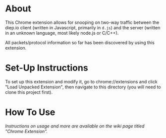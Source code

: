 # About
This Chrome extension allows for snooping on two-way traffic between the diep.io client
(written in Javascript, primarily in `d.js`) and the server (written in an unknown language, 
most likely node.js or C/C++). 

All packets/protocol information so far has been discovered by using this extension.

# Set-Up Instructions
To set up this extension and modify it, go to chrome://extensions and click "Load
Unpacked Extension", then navigate to this directory (you will need to clone this
project first).

# How To Use
_Instructions on usage and more are available on the wiki page titled "Chrome Extension"._